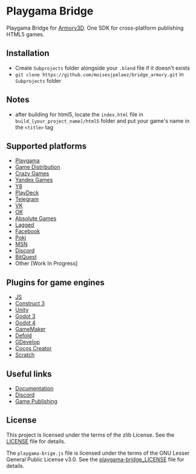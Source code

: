 # Playgama Bridge
Playgama Bridge for [Armory3D](https://armory3d.org/engine/). One SDK for cross-platform publishing HTML5 games.

## Installation
- Create `Subprojects` folder alongside your `.blend` file if it doesn't exists
- `git clone https://github.com/moisesjpelaez/bridge_armory.git` in `Subprojects` folder

## Notes
- after building for html5, locate the `index.html` file in `build_[your_project_name]/html5` folder and put your game's name in the `<title>` tag

## Supported platforms
+ [Playgama](https://playgama.com/)
+ [Game Distribution](https://gamedistribution.com)
+ [Crazy Games](https://crazygames.com)
+ [Yandex Games](https://yandex.com/games)
+ [Y8](https://y8.com)
+ [PlayDeck](https://playdeck.io)
+ [Telegram](https://core.telegram.org/bots/webapps)
+ [VK](https://vk.com)
+ [OK](https://ok.ru)
+ [Absolute Games](https://ag.ru)
+ [Lagged](https://lagged.com)
+ [Facebook](https://www.facebook.com/games/instantgames)
+ [Poki](https://poki.com/)
+ [MSN](https://www.msn.com/en-us/play)
+ [Discord](https://discord.com/gaming)
+ [BitQuest](https://t.me/BitquestGamesBot/start)
+ Other [Work In Progress]

## Plugins for game engines
+ [JS](https://github.com/playgama/bridge)
+ [Construct 3](https://github.com/playgama/bridge-construct)
+ [Unity](https://github.com/playgama/bridge-unity)
+ [Godot 3](https://github.com/playgama/bridge-godot)
+ [Godot 4](https://github.com/playgama/bridge-godot-4)
+ [GameMaker](https://github.com/playgama/bridge-gamemaker)
+ [Defold](https://github.com/playgama/bridge-defold)
+ [GDevelop](https://github.com/playgama/bridge-gdevelop)
+ [Cocos Creator](https://github.com/playgama/bridge-cocos-creator)
+ [Scratch](https://github.com/playgama/bridge-scratch)

## Useful links
+ [Documentation](https://wiki.playgama.com/)
+ [Discord](https://discord.gg/pzqd2upxr8)
+ [Game Publishing](https://developer.playgama.com/)

## License
This project is licensed under the terms of the zlib License. See the [LICENSE](LICENSE.md) file for details.

The `playgama-brige.js` file is licensed under the terms of the GNU Lesser General Public License v3.0. See the [playgama-bridge_LICENSE](Data/playgama-bridge_LICENSE) file for details.
